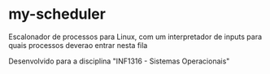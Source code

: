# my-scheduler
Escalonador de processos para Linux, com um interpretador de inputs para quais processos deverao entrar nesta fila

Desenvolvido para a disciplina "INF1316 - Sistemas Operacionais"
